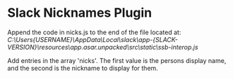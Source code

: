 # Slack Nicknames Plugin

Append the code in nicks.js to the end of the file located at:<br />
<i>C:\Users\{USERNAME}\AppData\Local\slack\app-{SLACK-VERSION}\resources\app.asar.unpacked\src\static\ssb-interop.js</i>

Add entries in the array 'nicks'. The first value is the persons 
display name, and the second is the nickname to display for them.

